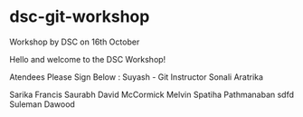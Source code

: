 # dsc-git-workshop
Workshop by DSC on 16th October


Hello and welcome to the DSC Workshop!



Atendees Please Sign Below :
Suyash - Git Instructor
Sonali
Aratrika






Sarika Francis
Saurabh
David McCormick
Melvin
Spatiha Pathmanaban
sdfd
Suleman Dawood

